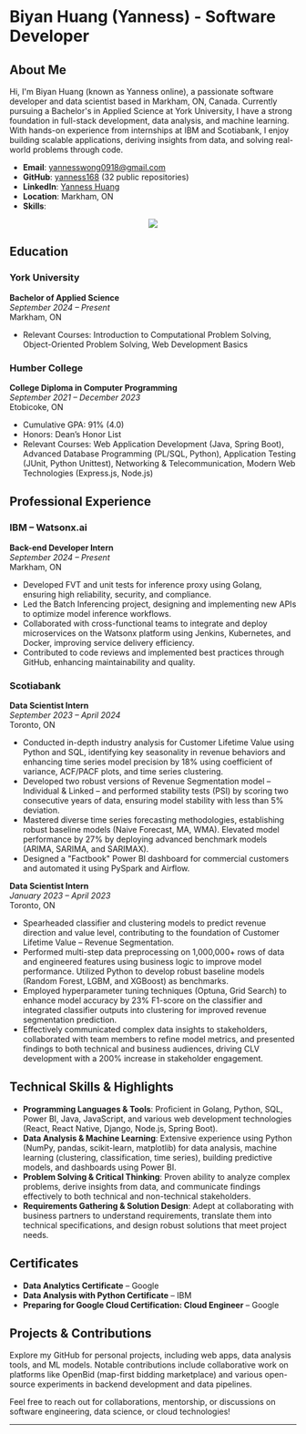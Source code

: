 # Biyan Huang (Yanness) - Software Developer
## About Me
Hi, I'm Biyan Huang (known as Yanness online), a passionate software developer and data scientist based in Markham, ON, Canada. Currently pursuing a Bachelor's in Applied Science at York University, I have a strong foundation in full-stack development, data analysis, and machine learning. With hands-on experience from internships at IBM and Scotiabank, I enjoy building scalable applications, deriving insights from data, and solving real-world problems through code.

- **Email**: yannesswong0918@gmail.com
- **GitHub**: [yanness168](https://github.com/yanness168) (32 public repositories)
- **LinkedIn**: [Yanness Huang](https://www.linkedin.com/in/yanness-huang-269506226)
- **Location**: Markham, ON
- **Skills**:
<p align="center">
  <a href="https://skillicons.dev">
    <img src="https://skillicons.dev/icons?i=git,kubernetes,docker,c,vim" />
  </a>
</p>

## Education
### York University
**Bachelor of Applied Science**  
*September 2024 – Present*  
Markham, ON  
- Relevant Courses: Introduction to Computational Problem Solving, Object-Oriented Problem Solving, Web Development Basics

### Humber College
**College Diploma in Computer Programming**  
*September 2021 – December 2023*  
Etobicoke, ON  
- Cumulative GPA: 91% (4.0)  
- Honors: Dean’s Honor List  
- Relevant Courses: Web Application Development (Java, Spring Boot), Advanced Database Programming (PL/SQL, Python), Application Testing (JUnit, Python Unittest), Networking & Telecommunication, Modern Web Technologies (Express.js, Node.js)

## Professional Experience
### IBM – Watsonx.ai
**Back-end Developer Intern**  
*September 2024 – Present*  
Markham, ON  
- Developed FVT and unit tests for inference proxy using Golang, ensuring high reliability, security, and compliance.  
- Led the Batch Inferencing project, designing and implementing new APIs to optimize model inference workflows.  
- Collaborated with cross-functional teams to integrate and deploy microservices on the Watsonx platform using Jenkins, Kubernetes, and Docker, improving service delivery efficiency.  
- Contributed to code reviews and implemented best practices through GitHub, enhancing maintainability and quality.

### Scotiabank
**Data Scientist Intern**  
*September 2023 – April 2024*  
Toronto, ON  
- Conducted in-depth industry analysis for Customer Lifetime Value using Python and SQL, identifying key seasonality in revenue behaviors and enhancing time series model precision by 18% using coefficient of variance, ACF/PACF plots, and time series clustering.  
- Developed two robust versions of Revenue Segmentation model – Individual & Linked – and performed stability tests (PSI) by scoring two consecutive years of data, ensuring model stability with less than 5% deviation.  
- Mastered diverse time series forecasting methodologies, establishing robust baseline models (Naive Forecast, MA, WMA). Elevated model performance by 27% by deploying advanced benchmark models (ARIMA, SARIMA, and SARIMAX).  
- Designed a "Factbook" Power BI dashboard for commercial customers and automated it using PySpark and Airflow.

**Data Scientist Intern**  
*January 2023 – April 2023*  
Toronto, ON  
- Spearheaded classifier and clustering models to predict revenue direction and value level, contributing to the foundation of Customer Lifetime Value – Revenue Segmentation.  
- Performed multi-step data preprocessing on 1,000,000+ rows of data and engineered features using business logic to improve model performance. Utilized Python to develop robust baseline models (Random Forest, LGBM, and XGBoost) as benchmarks.  
- Employed hyperparameter tuning techniques (Optuna, Grid Search) to enhance model accuracy by 23% F1-score on the classifier and integrated classifier outputs into clustering for improved revenue segmentation prediction.  
- Effectively communicated complex data insights to stakeholders, collaborated with team members to refine model metrics, and presented findings to both technical and business audiences, driving CLV development with a 200% increase in stakeholder engagement.

## Technical Skills & Highlights
- **Programming Languages & Tools**: Proficient in Golang, Python, SQL, Power BI, Java, JavaScript, and various web development technologies (React, React Native, Django, Node.js, Spring Boot).  
- **Data Analysis & Machine Learning**: Extensive experience using Python (NumPy, pandas, scikit-learn, matplotlib) for data analysis, machine learning (clustering, classification, time series), building predictive models, and dashboards using Power BI.  
- **Problem Solving & Critical Thinking**: Proven ability to analyze complex problems, derive insights from data, and communicate findings effectively to both technical and non-technical stakeholders.  
- **Requirements Gathering & Solution Design**: Adept at collaborating with business partners to understand requirements, translate them into technical specifications, and design robust solutions that meet project needs.

## Certificates
- **Data Analytics Certificate** – Google  
- **Data Analysis with Python Certificate** – IBM  
- **Preparing for Google Cloud Certification: Cloud Engineer** – Google  

## Projects & Contributions
Explore my GitHub for personal projects, including web apps, data analysis tools, and ML models. Notable contributions include collaborative work on platforms like OpenBid (map-first bidding marketplace) and various open-source experiments in backend development and data pipelines.

Feel free to reach out for collaborations, mentorship, or discussions on software engineering, data science, or cloud technologies!

---
